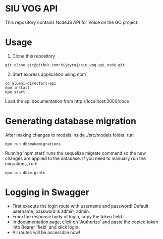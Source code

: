 # SIU VOG API
This repository contains NodeJS API for Voice on the GO project. 

# Usage
1. Clone this repository
```shell script
git clone git@github.com:bijayraj/siu_vog_api_node.git
```
2. Start express application using npm
```shell script
cd alumni-directory-api
npm install
npm start
```
Load the api documentation from http://localhost:3000/docs

# Generating database migration
After making changes to models inside ./src/models folder, run
```shell script
npm run db:makemigrations
```
Running 'npm start' runs the sequelize migrate command so the new changes are applied to the database. If you need to manually run the migrations, run:
```shell script
npm run db:migrate
```

# Logging in Swagger
* First execute the login route with username and password! Default username, password is admin, admin.
* From the response body of login, copy the token field.
* In documentation page, click on 'Authorize' and paste the copied token into Bearer 'field' and click login. 
* All routes will be accessible now!

